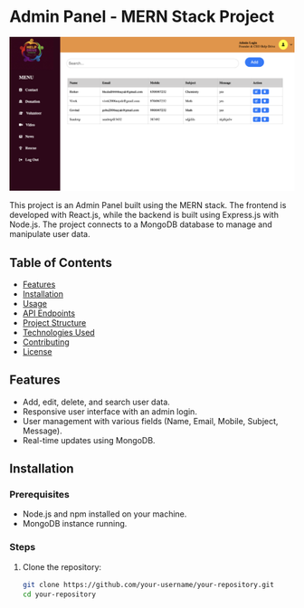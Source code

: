 # Admin Panel - MERN Stack Project

<img width="1234" alt="hffggg" src="https://github.com/PiyushPanwarFST/StaticImages/blob/main/AdminPanel.png">

This project is an Admin Panel built using the MERN stack. The frontend is developed with React.js, while the backend is built using Express.js with Node.js. The project connects to a MongoDB database to manage and manipulate user data.

## Table of Contents

- [Features](#features)
- [Installation](#installation)
- [Usage](#usage)
- [API Endpoints](#api-endpoints)
- [Project Structure](#project-structure)
- [Technologies Used](#technologies-used)
- [Contributing](#contributing)
- [License](#license)

## Features

- Add, edit, delete, and search user data.
- Responsive user interface with an admin login.
- User management with various fields (Name, Email, Mobile, Subject, Message).
- Real-time updates using MongoDB.

## Installation

### Prerequisites

- Node.js and npm installed on your machine.
- MongoDB instance running.

### Steps

1. Clone the repository:
   ```bash
   git clone https://github.com/your-username/your-repository.git
   cd your-repository
